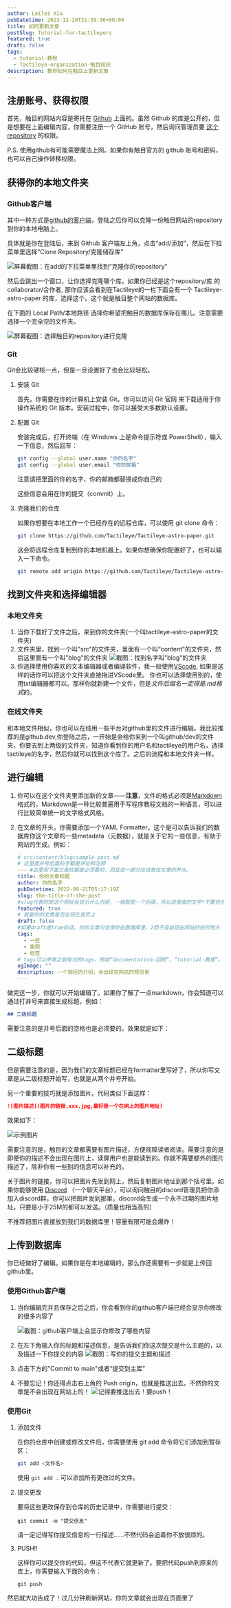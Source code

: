 ```yaml
---
author: Leilei Xia
pubDatetime: 2023-12-29T21:39:36+00:00
title: 如何更新文章
postSlug: Tutorial-for-tactileyers
featured: true
draft: false
tags:
  - tutorial-教程
  - Tactileye-organization-触目组织
description: 教你如何在触目上更新文章
---
```


## 注册账号、获得权限

首先，触目的网站内容是寄托在 [Github](https://github.com) 上面的。虽然 Github 的库是公开的，但是想要在上面编辑内容，你需要注册一个 GitHub 账号，然后询问管理员要 [这个repository](https://github.com/Tactileye/Tactileye-astro-paper) 的权限。

P.S. 使用github有可能需要魔法上网。如果你有触目官方的 github 账号和密码，也可以自己操作转移权限。

## 获得你的本地文件夹

### Github客户端

其中一种方式是[github的客户端](https://desktop.github.com)，登陆之后你可以克隆一份触目网站的repository到你的本地电脑上。

具体就是你在登陆后，来到 Github 客户端左上角，点击“add/添加”，然后在下拉菜单里选择“Clone Repository/克隆储存库”

![屏幕截图：在add的下拉菜单里找到“克隆你的repository”](https://media.discordapp.net/attachments/1190410492691365908/1190410554104348682/Screenshot_2023-12-29_at_4.46.29_PM.png?ex=65a1b338&is=658f3e38&hm=aa162a8ea96873efe20004c6315519d9980e80e93510a71b973717ffe8d0f3b2&=&width=1648&height=596)

然后会跳出一个窗口，让你选择克隆哪个库。如果你已经是这个repository/库 的 collaborator/合作者, 那你应该会看到在Tactileye的一栏下面会有一个 Tactileye-astro-paper 的库，选择这个。这个就是触目整个网站的数据库。

在下面的 Local Path/本地路径 选择你希望把触目的数据库保存在哪儿。注意需要选择一个完全空的文件夹。

![屏幕截图：选择触目的repository进行克隆](https://media.discordapp.net/attachments/1190410492691365908/1190411043952918649/Screenshot_2023-12-29_at_4.48.24_PM.png?ex=65a1b3ad&is=658f3ead&hm=c575e15efc5aad03c232e0aeacd8a59f5a03a89cba425e21dc7a1b64f238e089&=&width=1194&height=1178)

### Git

Git会比较硬核一点，但是一旦设置好了也会比较轻松。

1. 安装 Git

   首先，你需要在你的计算机上安装 Git。你可以访问 Git 官网 来下载适用于你操作系统的 Git 版本。安装过程中，你可以接受大多数默认设置。

2. 配置 Git

   安装完成后，打开终端（在 Windows 上是命令提示符或 PowerShell），输入一下信息，然后回车：

   ```bash
   git config --global user.name "你的名字"
   git config --global user.email "你的邮箱"
   ```

   注意请把里面的你的名字、你的邮箱都替换成你自己的

   这些信息会用在你的提交（commit）上。

3. 克隆我们的仓库

   如果你想要在本地工作一个已经存在的远程仓库，可以使用 git clone 命令：

   ```bash
   git clone https://github.com/Tactileye/Tactileye-astro-paper.git
   ```

   这会将远程仓库复制到你的本地机器上。如果你想确保你配置好了，也可以输入一下命令。

   ```bash
   git remote add origin https://github.com/Tactileye/Tactileye-astro-paper.git
   ```

## 找到文件夹和选择编辑器

### 本地文件夹

1. 当你下载好了文件之后，来到你的文件夹(一个叫tactileye-astro-paper的文件夹)
2. 文件夹里，找到一个叫"src"的文件夹，里面有一个叫“content"的文件夹，然后这里面有一个叫"blog"的文件夹
   ![截图：找到名字叫"blog"的文件夹](https://media.discordapp.net/attachments/1190410492691365908/1190752565755908217/Screenshot_2023-12-30_at_3.25.30_PM.png?ex=65a2f1be&is=65907cbe&hm=95d1d456052e3d77cab1050a032a7a1f0dc6be4349c442a6f36eb05dfead2b7a&=&width=1090&height=1178)
3. 你选择使用你喜欢的文本编辑器或者编译软件，我一般使用[VScode](https://code.visualstudio.com), 如果是这样的话你可以把这个文件夹直接拖进VScode里。
   你也可以选择使用别的，使用txt编辑器都可以。那样你就新建一个文件，但是*文件后缀名一定得是.md格式*的。

### 在线文件夹

和本地文件相似，你也可以在线用一些平台对github里的文件进行编辑。我比较推荐的是github.dev,你登陆之后，一开始是会给你来到一个叫github/dev的文件夹，你要去到上两级的文件夹，知道你看到你的用户名和tactileye的用户名，选择tactileye的名字，然后你就可以找到这个库了。之后的流程和本地文件夹一样。

## 进行编辑

1. 你可以在这个文件夹里添加新的文章——**注意**，文件的格式必须是[Markdown](https://www.markdownguide.org/basic-syntax/)格式的，Markdown是一种比较普遍用于写程序教程文档的一种语言，可以进行比较简单统一的文字格式风格。
2. 在文章的开头，你需要添加一个YAML Formatter，这个是可以告诉我们的数据库你这个文章的一些metadata（元数据），就是关于它的一些信息，有助于网站的生成。例如：

   ```yaml
   # src/content/blog/sample-post.md
   # 这里面井号后面的字都是评论和注释
   --- #这里和下面三条杠都是必须要的，而且这一部分应该放在文章的开头。
   title: 你的文章标题
   author: 你的名字
   pubDatetime: 2022-09-21T05:17:19Z
   slug: the-title-of-the-post
   #slug代表的是这个网址会显示什么内容，一般就是一个后缀，所以这里面的文字*不要包含空格*。例如：a workshop 应该改为 a-workshop
   featured: true
   # 就是你的文章是否出现在首页上
   draft: false
   #如果draft是true的话，你的文章只会保存在数据库里，2而不会出现在网站的任何地方
   tags:
     - 一些
     - 案例
     - 标签
   # tags可以参考之前有过的tags，例如“documentation-回顾”，“tutorial-教程“。已经有的tag就不要创建一个新的但是其实是一样的tag了
   ogImage: ""
   description: 一个简短的介绍，会出现在网站的预览里
   ---
   ```

做完这一步，你就可以开始编辑了。如果你了解了一点markdown，你会知道可以通过打井号来直接生成标题，例如：

```markdown
## 二级标题
```

需要注意的是井号后面的空格也是必须要的。效果就是如下：

## 二级标题

但是需要注意的是，因为我们的文章标题已经在formatter里写好了，所以你写文章是从二级标题开始写，也就是从两个井号开始。

另一个重要的技巧就是添加图片。代码类似下面这样：

```markdown
![图片描述](图片的链接,xxx.jpg,最好是一个在网上的图片地址)
```

效果如下：

![示例图片](https://media.discordapp.net/attachments/1069687619056832622/1094286434447409262/WechatIMG74.jpeg?ex=65a2afa8&is=65903aa8&hm=5f3a263bc6bcc60907142d8beff158df62439db5f2ef369717b2b3124aa849f7&=&width=1768&height=1178)

需要注意的是，触目的文章都需要有图片描述，方便视障读者阅读。需要注意的是即便你的描述不会出现在图片上，读屏用户也是能读到的。你就不需要额外的图片描述了，除非你有一些别的信息可以补充的。

关于图片的链接，你可以把图片先发到网上，然后复制图片地址到那个括号里。如果你能够使用 [Discord](https://discord.com) （一个聊天平台），可以询问触目的discord管理员把你添加入discord群，你可以把图片发到那里，discord会生成一个永不过期的图片地址。只要是小于25M的都可以发送。（质量也相当高的）

不推荐把图片直接放到我们的数据库里！容量有限可能会爆炸！

## 上传到数据库

你已经做好了编辑。如果你是在本地编辑的，那么你还需要有一步就是上传回github里。

### 使用Github客户端

1. 当你编辑完并且保存之后之后，你会看到你的github客户端已经会显示你修改的很多内容了

   ![截图：github客户端上会显示你修改了哪些内容](https://media.discordapp.net/attachments/1190410492691365908/1190764950944235642/Screenshot_2023-12-30_at_4.14.44_PM.png?ex=65a2fd47&is=65908847&hm=4223a24b11d933fef3ad7cc50bde78fb6a63073b3ef09cfcdeafb487b812c640&=&width=1720&height=1178)

2. 在左下角输入你的标题和描述信息，是告诉我们你这次提交是什么主题的，以及描述一下你提交的内容
   ![截图：写你的提交主题和描述](https://media.discordapp.net/attachments/1190410492691365908/1190765750433091704/Screenshot_2023-12-30_at_4.17.52_PM.png?ex=65a2fe06&is=65908906&hm=4f7b0d3f2f8895a671078c91c3f94105e4e5593ec4845ccf56be282515abf74a&=&width=996&height=800)
3. 点击下方的"Commit to main"或者“提交到主库”
4. 不要忘记！你还得点击右上角的 Push origin，也就是推送出去。不然你的文章是不会出现在网站上的！
   ![记得要推送出去！要push！](https://media.discordapp.net/attachments/1190410492691365908/1190766218404171836/Screenshot_2023-12-30_at_4.19.44_PM.png?ex=65a2fe75&is=65908975&hm=fd7cb2132dee680dfef6b3b6eb806dd60db1a16a261106df27f694bed3116a94&=&width=2476&height=254)

### 使用Git

1. 添加文件

   在你的仓库中创建或修改文件后，你需要使用 git add 命令将它们添加到暂存区：

   ```bash
   git add <文件名>
   ```

   使用 `git add .` 可以添加所有更改过的文件。

2. 提交更改

   要将这些更改保存到仓库的历史记录中，你需要进行提交：

   ```
   git commit -m "提交信息"
   ```

   请一定记得写你提交信息的一行描述……不然代码会追着你不放很烦的。

3. PUSH!!

   这样你可以提交你的代码，但这不代表它就更新了。要把代码push到原来的库上，你需要输入下面的命令：

   ```
   git push
   ```

然后就大功告成了！过几分钟刷新网站，你的文章就会出现在页面里了
